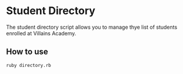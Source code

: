 # Student Directory #

The student directory script allows you to manage thye list of students enrolled at Villains Academy.

## How to use ##

```shell
ruby directory.rb
```
